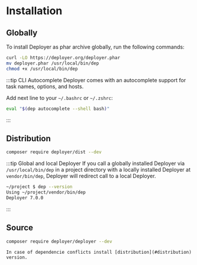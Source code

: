 # Installation

## Globally

To install Deployer as phar archive globally, run the following commands:

```sh
curl -LO https://deployer.org/deployer.phar
mv deployer.phar /usr/local/bin/dep
chmod +x /usr/local/bin/dep
```

:::tip CLI Autocomplete
Deployer comes with an autocomplete support for task names, options, and hosts.

Add next line to your `~/.bashrc` or `~/.zshrc`:

```bash
eval "$(dep autocomplete --shell bash)"
```
:::

## Distribution

```sh
composer require deployer/dist --dev
```

:::tip Global and local Deployer
If you call a globally installed Deployer via `/usr/local/bin/dep` in a project 
directory with a locally installed Deployer at `vendor/bin/dep`, Deployer will
redirect call to a local Deployer.

```bash
~/project $ dep --version
Using ~/project/vendor/bin/dep
Deployer 7.0.0
```
:::

## Source

```sh
composer require deployer/deployer --dev
```

```warning Dependency conflicts
In case of dependencie conflicts install [distribution](#distribution) version.
```
